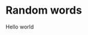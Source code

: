 <!DOCTYPEhtml>
<html>
  <head>
    <h1>Random words</h1>
  </head>
  <body>
    <p>Hello world</p>
  </body>
  </hmtl>

